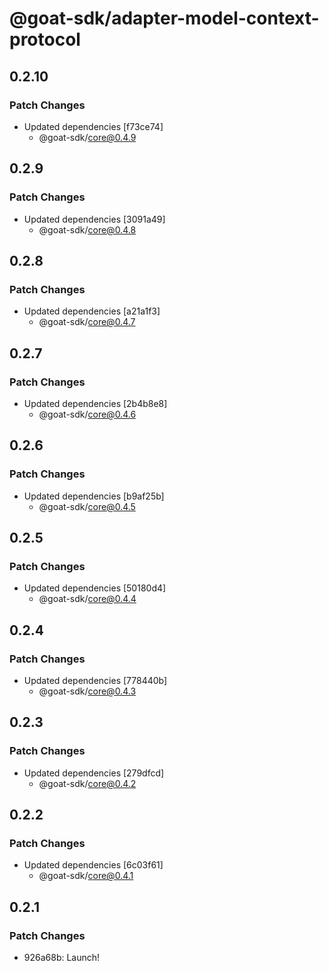 # @goat-sdk/adapter-model-context-protocol

## 0.2.10

### Patch Changes

- Updated dependencies [f73ce74]
  - @goat-sdk/core@0.4.9

## 0.2.9

### Patch Changes

- Updated dependencies [3091a49]
  - @goat-sdk/core@0.4.8

## 0.2.8

### Patch Changes

- Updated dependencies [a21a1f3]
  - @goat-sdk/core@0.4.7

## 0.2.7

### Patch Changes

- Updated dependencies [2b4b8e8]
  - @goat-sdk/core@0.4.6

## 0.2.6

### Patch Changes

- Updated dependencies [b9af25b]
  - @goat-sdk/core@0.4.5

## 0.2.5

### Patch Changes

- Updated dependencies [50180d4]
  - @goat-sdk/core@0.4.4

## 0.2.4

### Patch Changes

- Updated dependencies [778440b]
  - @goat-sdk/core@0.4.3

## 0.2.3

### Patch Changes

- Updated dependencies [279dfcd]
  - @goat-sdk/core@0.4.2

## 0.2.2

### Patch Changes

- Updated dependencies [6c03f61]
  - @goat-sdk/core@0.4.1

## 0.2.1

### Patch Changes

- 926a68b: Launch!

